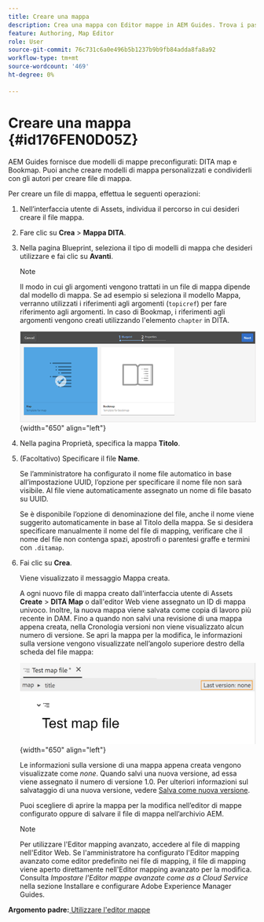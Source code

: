 ```yaml
---
title: Creare una mappa
description: Crea una mappa con Editor mappe in AEM Guides. Trova i passaggi per creare un file di mappa basato su un modello di mappa.
feature: Authoring, Map Editor
role: User
source-git-commit: 76c731c6a0e496b5b1237b9b9fb84adda8fa8a92
workflow-type: tm+mt
source-wordcount: '469'
ht-degree: 0%

---
```


# Creare una mappa {#id176FEN0D05Z}

AEM Guides fornisce due modelli di mappe preconfigurati: DITA map e Bookmap. Puoi anche creare modelli di mappa personalizzati e condividerli con gli autori per creare file di mappa.

Per creare un file di mappa, effettua le seguenti operazioni:

1. Nell’interfaccia utente di Assets, individua il percorso in cui desideri creare il file mappa.

1. Fare clic su **Crea** \> **Mappa DITA**.

1. Nella pagina Blueprint, seleziona il tipo di modelli di mappa che desideri utilizzare e fai clic su **Avanti**.

   >[!NOTE]
   >
   > Il modo in cui gli argomenti vengono trattati in un file di mappa dipende dal modello di mappa. Se ad esempio si seleziona il modello Mappa, verranno utilizzati i riferimenti agli argomenti \(`topicref`\) per fare riferimento agli argomenti. In caso di Bookmap, i riferimenti agli argomenti vengono creati utilizzando l&#39;elemento `chapter` in DITA.

   ![](images/map-template.png){width="650" align="left"}

1. Nella pagina Proprietà, specifica la mappa **Titolo**.

1. \(Facoltativo\) Specificare il file **Name**.

   Se l’amministratore ha configurato il nome file automatico in base all’impostazione UUID, l’opzione per specificare il nome file non sarà visibile. Al file viene automaticamente assegnato un nome di file basato su UUID.

   Se è disponibile l’opzione di denominazione del file, anche il nome viene suggerito automaticamente in base al Titolo della mappa. Se si desidera specificare manualmente il nome del file di mapping, verificare che il nome del file non contenga spazi, apostrofi o parentesi graffe e termini con `.ditamap`.

1. Fai clic su **Crea**.

   Viene visualizzato il messaggio Mappa creata.

   A ogni nuovo file di mappa creato dall&#39;interfaccia utente di Assets **Create** \> **DITA Map** o dall&#39;editor Web viene assegnato un ID di mappa univoco. Inoltre, la nuova mappa viene salvata come copia di lavoro più recente in DAM. Fino a quando non salvi una revisione di una mappa appena creata, nella Cronologia versioni non viene visualizzato alcun numero di versione. Se apri la mappa per la modifica, le informazioni sulla versione vengono visualizzate nell’angolo superiore destro della scheda del file mappa:

   ![](images/first-version-map-none.png){width="650" align="left"}

   Le informazioni sulla versione di una mappa appena creata vengono visualizzate come *none*. Quando salvi una nuova versione, ad essa viene assegnato il numero di versione 1.0. Per ulteriori informazioni sul salvataggio di una nuova versione, vedere [Salva come nuova versione](web-editor-features.md#save-as-new-version-id209ME400GXA).

   Puoi scegliere di aprire la mappa per la modifica nell’editor di mappe configurato oppure di salvare il file di mappa nell’archivio AEM.

   >[!NOTE]
   >
   > Per utilizzare l&#39;Editor mapping avanzato, accedere al file di mapping nell&#39;Editor Web. Se l&#39;amministratore ha configurato l&#39;Editor mapping avanzato come editor predefinito nei file di mapping, il file di mapping viene aperto direttamente nell&#39;Editor mapping avanzato per la modifica. Consulta *Impostare l&#39;Editor mappe avanzate come as a Cloud Service* nella sezione Installare e configurare Adobe Experience Manager Guides.


**Argomento padre:**[ Utilizzare l&#39;editor mappe](map-editor.md)
